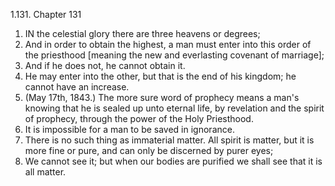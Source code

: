 1.131. Chapter 131
1. IN the celestial glory there are three heavens or degrees;
2. And in order to obtain the highest, a man must enter into this order of the priesthood [meaning the new and everlasting covenant of marriage];
3. And if he does not, he cannot obtain it.
4. He may enter into the other, but that is the end of his kingdom; he cannot have an increase.
5. (May 17th, 1843.) The more sure word of prophecy means a man's knowing that he is sealed up unto eternal life, by revelation and the spirit of prophecy, through the power of the Holy Priesthood.
6. It is impossible for a man to be saved in ignorance.
7. There is no such thing as immaterial matter. All spirit is matter, but it is more fine or pure, and can only be discerned by purer eyes;
8. We cannot see it; but when our bodies are purified we shall see that it is all matter.

